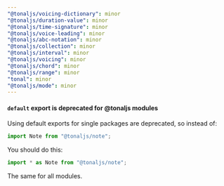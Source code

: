 ```yaml
---
"@tonaljs/voicing-dictionary": minor
"@tonaljs/duration-value": minor
"@tonaljs/time-signature": minor
"@tonaljs/voice-leading": minor
"@tonaljs/abc-notation": minor
"@tonaljs/collection": minor
"@tonaljs/interval": minor
"@tonaljs/voicing": minor
"@tonaljs/chord": minor
"@tonaljs/range": minor
"tonal": minor
"@tonaljs/mode": minor
---
```


#### `default` export is deprecated for @tonaljs modules

Using default exports for single packages are deprecated, so instead of:

```js
import Note from "@tonaljs/note";
```

You should do this:

```js
import * as Note from "@tonaljs/note";
```

The same for all modules.
